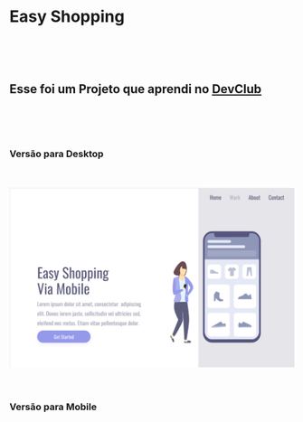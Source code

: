 <h1>Easy Shopping</h1>
<br>
<br>
<br>
<h2>Esse foi um Projeto que aprendi no <a href="https://devclub.com.br/">DevClub</a></h2>
<br>
<br>
<br>
<h3>Versão para Desktop</h3>
<br>
<br>
<img src="https://github.com/JCSFF1/Projeto-Shopping/blob/main/img/Desktop.png?raw=true">
<br>
<br>
<br>
<h3>Versão para Mobile</h3>
<br>
<br>

